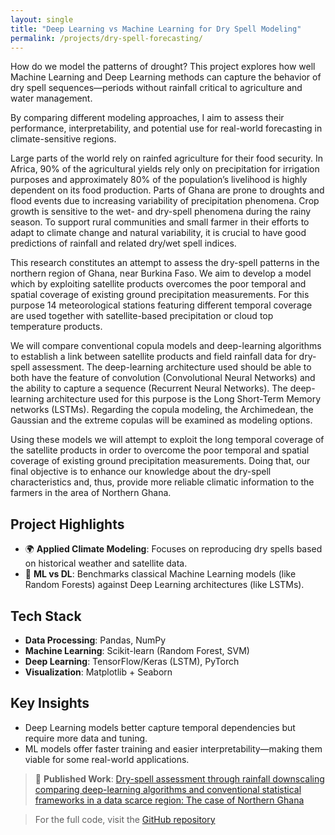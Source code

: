 ```yaml
---
layout: single
title: "Deep Learning vs Machine Learning for Dry Spell Modeling"
permalink: /projects/dry-spell-forecasting/
---
```


How do we model the patterns of drought? This project explores how well Machine Learning and Deep Learning methods can capture the behavior of dry spell sequences—periods without rainfall critical to agriculture and water management.

By comparing different modeling approaches, I aim to assess their performance, interpretability, and potential use for real-world forecasting in climate-sensitive regions.


Large parts of the world rely on rainfed agriculture for their food security. In Africa, 90% of the agricultural yields rely only on precipitation for irrigation purposes and approximately 80% of the population’s livelihood is highly dependent on its food production. Parts of Ghana are prone to droughts and flood events due to increasing variability of precipitation phenomena. Crop growth is sensitive to the wet- and dry-spell phenomena during the rainy season. To support rural communities and small farmer in their efforts to adapt to climate change and natural variability, it is crucial to have good predictions of rainfall and related dry/wet spell indices.

This research constitutes an attempt to assess the dry-spell patterns in the northern region of Ghana, near Burkina Faso. We aim to develop a model which by exploiting satellite products overcomes the poor temporal and spatial coverage of existing ground precipitation measurements. For this purpose 14 meteorological stations featuring different temporal coverage are used together with satellite-based precipitation or cloud top temperature products.

We will compare conventional copula models and deep-learning algorithms to establish a link between satellite products and field rainfall data for dry-spell assessment. The deep-learning architecture used should be able to both have the feature of convolution (Convolutional Neural Networks) and the ability to capture a sequence (Recurrent Neural Networks). The deep-learning architecture used for this purpose is the Long Short-Term Memory networks (LSTMs). Regarding the copula modeling, the Archimedean, the Gaussian and the extreme copulas will be examined as modeling options.

Using these models we will attempt to exploit the long temporal coverage of the satellite products in order to overcome the poor temporal and spatial coverage of existing ground precipitation measurements. Doing that, our final objective is to enhance our knowledge about the dry-spell characteristics and, thus, provide more reliable climatic information to the farmers in the area of Northern Ghana.

## Project Highlights

- 🌍 **Applied Climate Modeling**: Focuses on reproducing dry spells based on historical weather and satellite data.
- 🤖 **ML vs DL**: Benchmarks classical Machine Learning models (like Random Forests) against Deep Learning architectures (like LSTMs).

## Tech Stack

- **Data Processing**: Pandas, NumPy
- **Machine Learning**: Scikit-learn (Random Forest, SVM)
- **Deep Learning**: TensorFlow/Keras (LSTM), PyTorch
- **Visualization**: Matplotlib + Seaborn

## Key Insights

- Deep Learning models better capture temporal dependencies but require more data and tuning.
- ML models offer faster training and easier interpretability—making them viable for some real-world applications.

> 📄 **Published Work**: [Dry-spell assessment through rainfall downscaling comparing deep-learning algorithms and conventional statistical frameworks in a data scarce region: The case of Northern Ghana](https://meetingorganizer.copernicus.org/EGU21/EGU21-8393.html)

> For the full code, visit the [GitHub repository](https://github.com/Pargo18/Applying-Deep-Learning-vs-Machine-Learning-models-to-reproduce-dry-spell-sequences)
